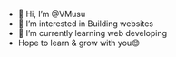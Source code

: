 - 👋 Hi, I’m @VMusu
- 👀 I’m interested in Building websites
- 🌱 I’m currently learning web developing
- Hope to learn & grow with you😊

<!---
VMusu/VMusu is a ✨ special ✨ repository because its `README.md` (this file) appears on your GitHub profile.
You can click the Preview link to take a look at your changes.
--->
